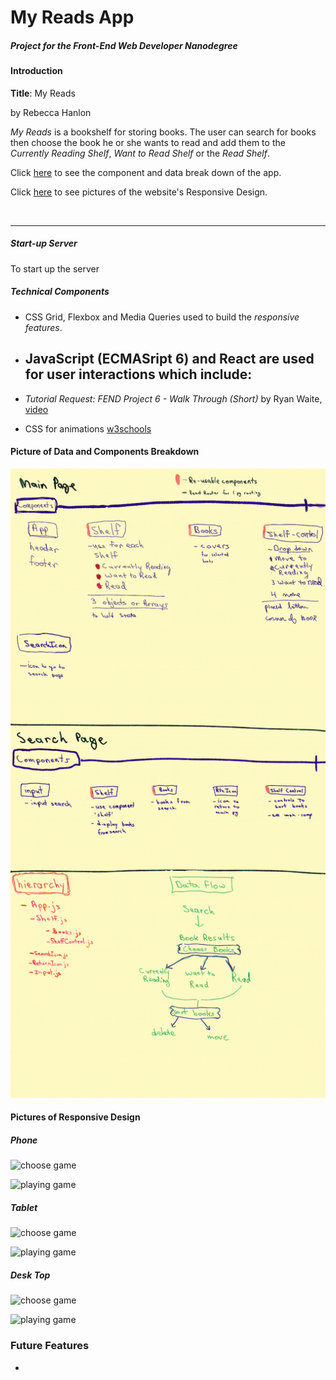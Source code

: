 # My Reads App
##### Project for the *Front-End Web Developer Nanodegree*

#### Introduction

**Title**: My Reads

by Rebecca Hanlon

*My Reads* is a bookshelf for storing books.  The user can search for books then choose the book he or she wants to read and add them to the *Currently Reading Shelf*, *Want to Read Shelf* or the *Read Shelf*.

Click [here](#picture-of-data-and-components-breakdown) to see the component and data break down of the app.

Click [here](#pictures-of-responsive-design) to see pictures of the website's Responsive Design.

<br>

<hr>

##### Start-up Server

To start up the server



##### Technical Components
- CSS Grid, Flexbox and Media Queries used to build the _responsive features_.
- JavaScript (ECMASript 6) and React are used for user interactions which include:
    -
- *Tutorial Request: FEND Project 6 - Walk Through (Short)* by Ryan Waite, [video](https://www.youtube.com/watch?v=N8bU1oWlLwY&feature=youtu.be
)


- CSS for animations [w3schools]("https://www.w3schools.com/css/css3_animations.asp")

#### Picture of Data and Components Breakdown
![breakdown](./docs/images/myReadAppOutline.jpg)

#### Pictures of Responsive Design
##### Phone

![choose game](./docs/img/mobile_200px.png)

![playing game](./docs/img/mobile2_200px.png)

##### Tablet
![choose game](./docs/img/tablet_350px.png)

![playing game](./docs/img/tablet2_350px.png)

##### Desk Top
![choose game](./docs/img/desk-top_400px.png)

![playing game](./docs/img/desk-top2_400px.png)


### Future Features
-



